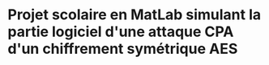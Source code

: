# Projet scolaire en MatLab simulant la partie logiciel d'une attaque CPA d'un chiffrement symétrique AES
